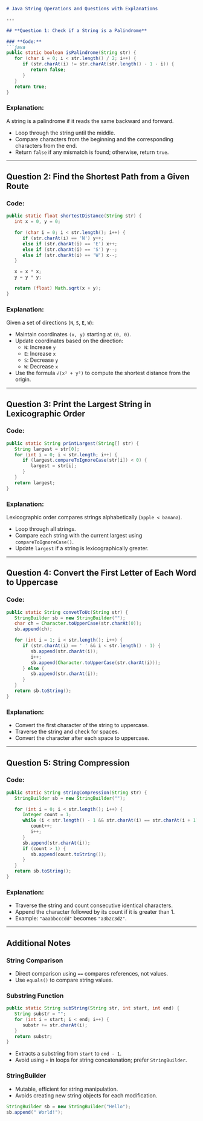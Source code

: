 ```markdown
# Java String Operations and Questions with Explanations  

---

## **Question 1: Check if a String is a Palindrome**

### **Code:**
```java
public static boolean isPalindrome(String str) {
   for (char i = 0; i < str.length() / 2; i++) {
      if (str.charAt(i) != str.charAt(str.length() - 1 - i)) {
         return false;
      }
   }
   return true;
}
```

### **Explanation:**  
A string is a palindrome if it reads the same backward and forward.  
- Loop through the string until the middle.  
- Compare characters from the beginning and the corresponding characters from the end.  
- Return `false` if any mismatch is found; otherwise, return `true`.

---

## **Question 2: Find the Shortest Path from a Given Route**  

### **Code:**
```java
public static float shortestDistance(String str) {
   int x = 0, y = 0;

   for (char i = 0; i < str.length(); i++) {
      if (str.charAt(i) == 'N') y++;
      else if (str.charAt(i) == 'E') x++;
      else if (str.charAt(i) == 'S') y--;
      else if (str.charAt(i) == 'W') x--;
   }

   x = x * x;
   y = y * y;

   return (float) Math.sqrt(x + y);
}
```

### **Explanation:**  
Given a set of directions (`N`, `S`, `E`, `W`):
- Maintain coordinates `(x, y)` starting at `(0, 0)`.  
- Update coordinates based on the direction:
  - `N`: Increase `y`  
  - `E`: Increase `x`  
  - `S`: Decrease `y`  
  - `W`: Decrease `x`  
- Use the formula `√(x² + y²)` to compute the shortest distance from the origin.

---

## **Question 3: Print the Largest String in Lexicographic Order**  

### **Code:**
```java
public static String printLargest(String[] str) {
   String largest = str[0];
   for (int i = 0; i < str.length; i++) {
      if (largest.compareToIgnoreCase(str[i]) < 0) {
         largest = str[i];
      }
   }
   return largest;
}
```

### **Explanation:**  
Lexicographic order compares strings alphabetically (`apple < banana`).  
- Loop through all strings.
- Compare each string with the current largest using `compareToIgnoreCase()`.  
- Update `largest` if a string is lexicographically greater.

---

## **Question 4: Convert the First Letter of Each Word to Uppercase**  

### **Code:**
```java
public static String convetToUc(String str) {
   StringBuilder sb = new StringBuilder("");
   char ch = Character.toUpperCase(str.charAt(0));
   sb.append(ch);

   for (int i = 1; i < str.length(); i++) {
      if (str.charAt(i) == ' ' && i < str.length() - 1) {
         sb.append(str.charAt(i));
         i++;
         sb.append(Character.toUpperCase(str.charAt(i)));
      } else {
         sb.append(str.charAt(i));
      }
   }
   return sb.toString();
}
```

### **Explanation:**  
- Convert the first character of the string to uppercase.  
- Traverse the string and check for spaces.
- Convert the character after each space to uppercase.

---

## **Question 5: String Compression**  

### **Code:**
```java
public static String stringCompression(String str) {
   StringBuilder sb = new StringBuilder("");

   for (int i = 0; i < str.length(); i++) {
      Integer count = 1;
      while (i < str.length() - 1 && str.charAt(i) == str.charAt(i + 1)) {
         count++;
         i++;
      }
      sb.append(str.charAt(i));
      if (count > 1) {
         sb.append(count.toString());
      }
   }
   return sb.toString();
}
```

### **Explanation:**  
- Traverse the string and count consecutive identical characters.  
- Append the character followed by its count if it is greater than 1.  
- Example: `"aaabbcccdd"` becomes `"a3b2c3d2"`.

---

## **Additional Notes**

### **String Comparison**
- Direct comparison using `==` compares references, not values.  
- Use `equals()` to compare string values.

### **Substring Function**
```java
public static String subString(String str, int start, int end) {
   String substr = "";
   for (int i = start; i < end; i++) {
      substr += str.charAt(i);
   }
   return substr;
}
```
- Extracts a substring from `start` to `end - 1`.  
- Avoid using `+` in loops for string concatenation; prefer `StringBuilder`.

### **StringBuilder**
- Mutable, efficient for string manipulation.
- Avoids creating new string objects for each modification.
```java
StringBuilder sb = new StringBuilder("Hello");
sb.append(" World!");
```

